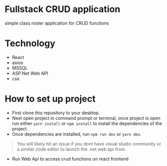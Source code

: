 # Fullstack CRUD application 
simple class roster  application for CRUD functions

# Technology
- React
- axios
- MSSQL 
- ASP.Net Web API
- css

# How to set up project
- First clone this repository to your desktop.
- Next open project in command prompt or terminal, once project is open run either `yarn install` or `npm install` to install the dependencies of the project.
- Once dependencies are installed, run `npm run dev` or `yarn dev`.
> You will likely hit an issue if you dont have visual studio community or a similar code editor to launch the .net web api from.
- Run Web Api to access crud functions on react frontend
